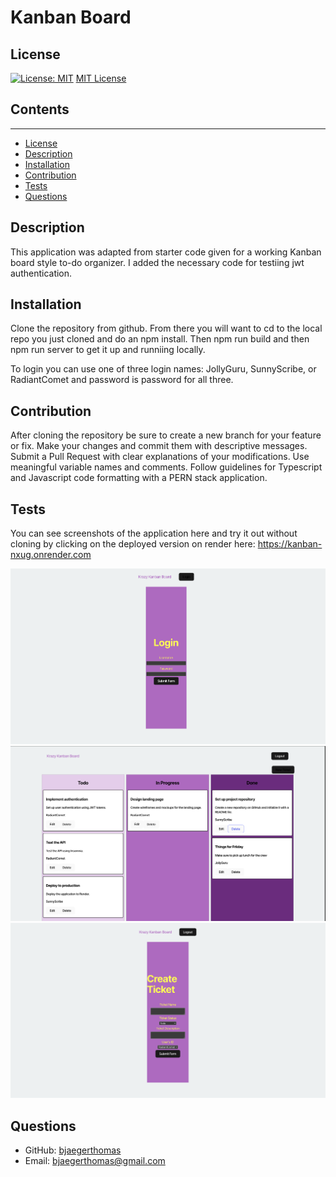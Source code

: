 # Kanban Board

  ## License
  [![License: MIT](https://img.shields.io/badge/License-MIT-yellow.svg)](https://opensource.org/licenses/MIT)
  [MIT License](https://opensource.org/licenses/MIT)

  ## Contents
  ---------
  - [License](#license)
  - [Description](#description)
  - [Installation](#installation)
  - [Contribution](#contribution)
  - [Tests](#tests)
  - [Questions](#questions)

  ## Description
  This application was adapted from starter code given for a working Kanban board style to-do organizer. I added the necessary code for testiing jwt authentication.

  ## Installation
  Clone the repository from github.
  From there you will want to cd to the local repo you just cloned and do an npm install.
  Then npm run build and then npm run server to get it up and runniing locally.

  To login you can use one of three login names: JollyGuru, SunnyScribe, or RadiantComet and password is password for all three.

  ## Contribution
  After cloning the repository be sure to create a new branch for your feature or fix.
  Make your changes and commit them with descriptive messages.
  Submit a Pull Request with clear explanations of your modifications.
  Use meaningful variable names and comments.
  Follow guidelines for Typescript and Javascript code formatting with a PERN stack application.

  ## Tests
  You can see screenshots of the application here and try it out without cloning by clicking on the deployed version on render here: https://kanban-nxug.onrender.com

  ![Login](./assets/login.png)
  ![Main Screen](./assets/main.png)
  ![New Ticket](./assets/new.png)

  ## Questions
  - GitHub: [bjaegerthomas](https://github.com/bjaegerthomas)
  - Email: bjaegerthomas@gmail.com